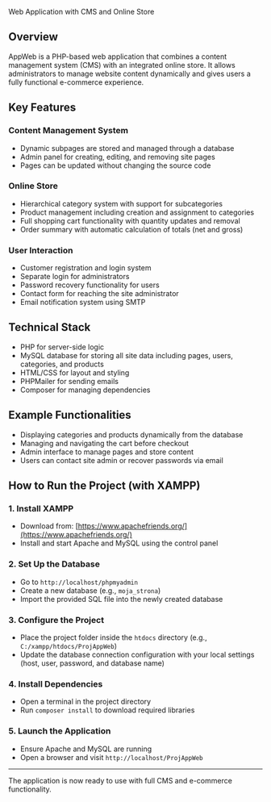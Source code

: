 Web Application with CMS and Online Store

## Overview

AppWeb is a PHP-based web application that combines a content management system (CMS) with an integrated online store. It allows administrators to manage website content dynamically and gives users a fully functional e-commerce experience.

## Key Features

### Content Management System

- Dynamic subpages are stored and managed through a database
- Admin panel for creating, editing, and removing site pages
- Pages can be updated without changing the source code

### Online Store

- Hierarchical category system with support for subcategories
- Product management including creation and assignment to categories
- Full shopping cart functionality with quantity updates and removal
- Order summary with automatic calculation of totals (net and gross)

### User Interaction

- Customer registration and login system
- Separate login for administrators
- Password recovery functionality for users
- Contact form for reaching the site administrator
- Email notification system using SMTP

## Technical Stack

- PHP for server-side logic
- MySQL database for storing all site data including pages, users, categories, and products
- HTML/CSS for layout and styling
- PHPMailer for sending emails
- Composer for managing dependencies

## Example Functionalities

- Displaying categories and products dynamically from the database
- Managing and navigating the cart before checkout
- Admin interface to manage pages and store content
- Users can contact site admin or recover passwords via email

## How to Run the Project (with XAMPP)

### 1. Install XAMPP

- Download from: [https://www.apachefriends.org/](https://www.apachefriends.org/)
- Install and start Apache and MySQL using the control panel

### 2. Set Up the Database

- Go to `http://localhost/phpmyadmin`
- Create a new database (e.g., `moja_strona`)
- Import the provided SQL file into the newly created database

### 3. Configure the Project

- Place the project folder inside the `htdocs` directory (e.g., `C:/xampp/htdocs/ProjAppWeb`)
- Update the database connection configuration with your local settings (host, user, password, and database name)

### 4. Install Dependencies

- Open a terminal in the project directory
- Run `composer install` to download required libraries

### 5. Launch the Application

- Ensure Apache and MySQL are running
- Open a browser and visit `http://localhost/ProjAppWeb`

---

The application is now ready to use with full CMS and e-commerce functionality.

